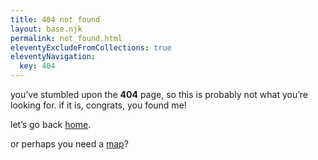 ```yaml
---
title: 404 not found
layout: base.njk
permalink: not_found.html
eleventyExcludeFromCollections: true
eleventyNavigation:
  key: 404
---
```


you’ve stumbled upon the **404** page, so this is probably not what you’re looking for. if it is, congrats, you found me!

let’s go back [home](/).

or perhaps you need a [map](/sitemap)?
